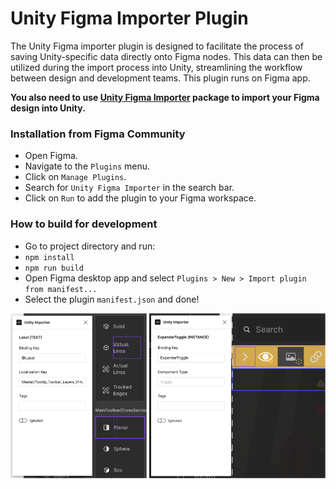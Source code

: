 # Unity Figma Importer Plugin
The Unity Figma importer plugin is designed to facilitate the process of saving Unity-specific data directly onto Figma nodes. This data can then be utilized during the import process into Unity, streamlining the workflow between design and development teams. This plugin runs on Figma app.

**You also need to use [Unity Figma Importer](https://github.com/cdmvision/unity-figma-importer.git) package to import your Figma design into Unity.**

### Installation from Figma Community
* Open Figma.
* Navigate to the `Plugins` menu.
* Click on `Manage Plugins`.
* Search for `Unity Figma Importer` in the search bar.
* Click on `Run` to add the plugin to your Figma workspace.

### How to build for development
* Go to project directory and run:
* `npm install`
* `npm run build`
* Open Figma desktop app and select `Plugins > New > Import plugin from manifest...`
* Select the plugin `manifest.json` and done!

![Preview](readme/preview.png)
